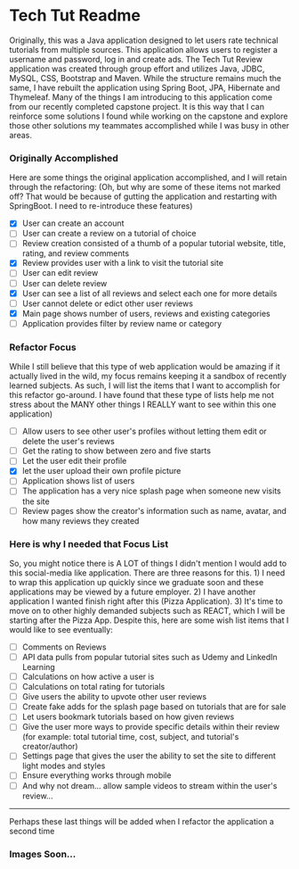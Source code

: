 # Tech Tut Readme

Originally, this was a Java application designed to let users rate technical tutorials from multiple sources. This application allows users to register a username and password, log in and create ads. The Tech Tut Review application was created through group effort and utilizes Java, JDBC, MySQL, CSS, Bootstrap and Maven.  While the structure remains much the same, I have rebuilt the application using Spring Boot, JPA, Hibernate and Thymeleaf.  Many of the things I am introducing to this application come from our recently completed capstone project.  It is this way that I can reinforce some solutions I found while working on the capstone and explore those other solutions my teammates accomplished while I was busy in other areas.

### Originally Accomplished
Here are some things the original application accomplished, and I will retain through the refactoring:
(Oh, but why are some of these items not marked off?  That would be because of gutting the application and restarting with SpringBoot.  I need to re-introduce these features)
- [X] User can create an account
- [ ] User can create a review on a tutorial of choice
- [ ] Review creation consisted of a thumb of a popular tutorial website, title, rating, and review comments
- [X] Review provides user with a link to visit the tutorial site
- [ ] User can edit review
- [ ] User can delete review
- [X] User can see a list of all reviews and select each one for more details
- [ ] User cannot delete or edict other user reviews
- [X] Main page shows number of users, reviews and existing categories
- [ ] Application provides filter by review name or category

### Refactor Focus
While I still believe that this type of web application would be amazing if it actually lived in the wild, my focus remains keeping it a sandbox of recently learned subjects.  As such, I will list the items that I want to accomplish for this refactor go-around.  I have found that these type of lists help me not stress about the MANY other things I REALLY want to see within this one application)

- [ ] Allow users to see other user's profiles without letting them edit or delete the user's reviews
- [ ] Get the rating to show between zero and five starts
- [ ] Let the user edit their profile 
- [X] let the user upload their own profile picture
- [ ] Application shows list of users
- [ ] The application has a very nice splash page when someone new visits the site
- [ ] Review pages show the creator's information such as name, avatar, and how many reviews they created

### Here is why I needed that Focus List
So, you might notice there is A LOT of things I didn't mention I would add to this social-media like application.  There are three reasons for this.  1) I need to wrap this application up quickly since we graduate soon and these applications may be viewed by a future employer. 2) I have another application I wanted finish right after this (Pizza Application). 3) It's time to move on to other highly demanded subjects such as REACT, which I will be starting after the Pizza App.  Despite this, here are some wish list items that I would like to see eventually:
- [ ] Comments on Reviews
- [ ] API data pulls from popular tutorial sites such as Udemy and LinkedIn Learning
- [ ] Calculations on how active a user is
- [ ] Calculations on total rating for tutorials
- [ ] Give users the ability to upvote other user reviews
- [ ] Create fake adds for the splash page based on tutorials that are for sale
- [ ] Let users bookmark tutorials based on how given reviews
- [ ] Give the user more ways to provide specific details within their review (for example: total tutorial time, cost, subject, and tutorial's creator/author)
- [ ] Settings page that gives the user the ability to set the site to different light modes and styles
- [ ] Ensure everything works through mobile
- [ ] And why not dream... allow sample videos to stream within the user's review... 

--- 
Perhaps these last things will be added when I refactor the application a second time

### Images Soon...